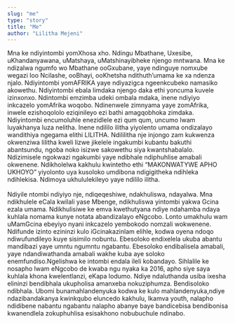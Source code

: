 ```yaml
---
slug: "me"
type: "story"
title: "Me"
author: "Lilitha Mejeni"
---
```


Mna ke ndiyintombi yomXhosa xho. Ndingu Mbathane, Uxesibe, uKhandanyawana, uMatshaya, uMatshinayibheke njengo mntwana. Mna ke ndizalwa ngumfo wo Mbathane ooGxubane, yaye ndinguye nomxube wegazi loo Ncilashe, ooBhayi, ooKhetsha ndithuth’umama ke xa ndenza njalo. Ndiyintombi yomAFRIKA yaye ndiyazigca ngeenkcubeko namasiko akowethu. Ndiyintombi ebala limdaka njengo daka ethi yoncuma kuvele izinxonxo. Ndintombi emzimba udeki ombala mdaka, inene ndiyiyo inkcazelo yomAfrika woqobo. Ndinenwele zimnyama yaye zomAfrika, inwele ezishoqololo eziqinileyo ezi bathi amagqobhoka zimdaka. Ndiyintombi encumoluhle enezidlele ezi qum qum, uncumo lwam luyakhanya luza nelitha. Inene ndililo ilitha yiyolento umama ondizalayo wandithiya ngegama elithi LILITHA. Ndililitha nje injongo zam kukwenza okwenziwa lilitha kweli lizwe jikelele ingakumbi kubantu bakuthi abantsundu, ngoba noko isizwe sakowethu siya kwantshabalalo. Ndizimisele ngokwazi ngakumbi yaye ndibhale ndiphuhlise amabali okwenene. Ndikholelwa kakhulu kwintetho ethi “MAKONWATYWE APHO UKHOYO” yiyolonto uya kusoloko umdibona ndigigitheka ndihleka ndihlekisa. Ndimoya ukhululekileyo yaye ndililo ilitha. <br><br>
Ndiyile ntombi ndiyiyo nje, ndiqeqeshiwe, ndakhuliswa, ndayalwa. Mna ndikhulele eCala kwilali yase Mbenge, ndikhuliswa yintombi yakwa Gcina ezala umama. Ndikhulisiwe ke emva kwethutyana ndiye ndahamba ndaya kuhlala nomama kunye notata abandizalayo eNgcobo. Lonto umakhulu wam uMamGcina ebeyiyo nyani inkcazelo yembokodo nomzali wokwenene. Ndifunde izinto ezininzi kulo iGcinakazinlam elihle, kodwa oyena ndoqo ndiwufundileyo kuye sisimilo nobuntu. Ebesoloko endixelela ukuba abantu mandibazi yaye umntu ngumntu ngabantu. Ebesoloko endibalisela amabali, yaye ndandiwathanda amabali wakhe kuba aye soloko enemfundiso.Ngelishwa ke intombi endala ileli kobandayo. Sihlalile ke nosapho lwam eNgcobo de kwaba ngu nyaka ka 2016, apho siye saya kuhlala khona kwelentlanzi, eKapa lodumo. Ndiye ndaluthanda usiba ixesha elininzi bendibhala ukupholisa amanxeba nokuziphumza. Bendisoloko ndibhala. Ubomi bunamahlandenyuka kodwa ke kulo mahlandenyuka,ndiye ndazibandakanya kwinkqubo eluncedo kakhulu, Ikamva youth, nalapho ndidibene nabantu ngabantu nalapho abanye baye bandicebisa bendibonisa kwanendlela zokuphuhlisa esisakhono nobubuchule ndinabo.
